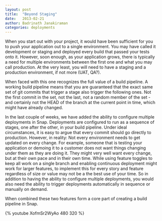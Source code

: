 ```yaml
---
layout: post
title:  "Beyond Staging"
date:   2013-02-21
author: Badrinath Janakiraman
categories: deployments
---
```


When you start out with your project, it would have been sufficient for you to push your application out to a single environment. You may have called it development or staging and deployed every build that passed your tests onto it. However, soon enough, as your application grows, there is typically a need for multiple environments between the first one and what you may call production. At the very least, you will need to have a staging and a production environment, if not more (UAT, QA?).
 
When faced with this one recognizes the full value of a build pipeline. A working build pipeline means that you are guaranteed that the exact same set of git commits that trigger a stage also trigger the following ones. Not the first commit in the set, not the last, not a random member of the set - and certainly not the HEAD of the branch at the current point in time, which might have already changed.
 
In the last couple of weeks, we have added the ability to configure multiple deployments in Snap. Deployments are configured to run as a sequence of stages, one after the other, in your build pipeline. Under ideal circumstances, it is easy to argue that every commit should go directly to production. However, in reality:
Not every environment needs to get updated on every change. For example, someone that is testing your application or demoing it to a customer does not want things changing under them as they are doing it. They might very well want every change, but at their own pace and in their own time.
While using feature toggles to keep all work on a single branch and enabling continuous deployment might work for larger features, to implement this for every story and feature regardless of size or value may not be a the best use of your time.
So in addition to having the ability to configure multiple deployments, you would also need the ability to trigger deployments automatically in sequence or manually on demand. 
 
When combined these two features form a core part of creating a build pipeline in Snap.

{% youtube XofmSr2WyAo 480 320 %}